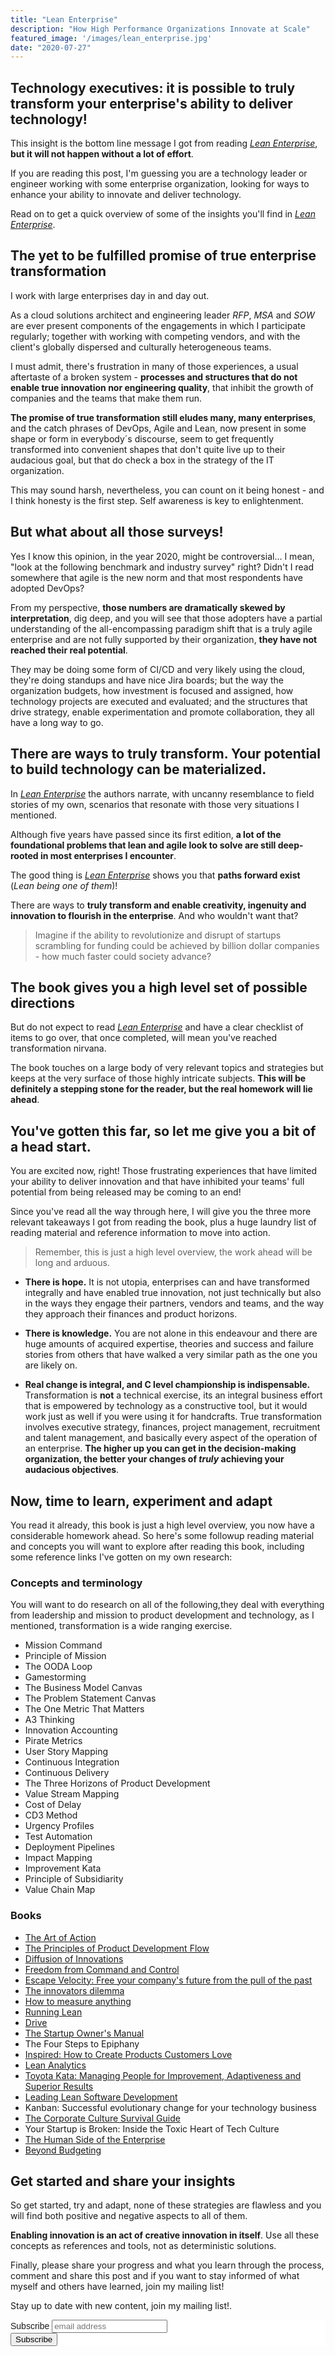 ```yaml
---
title: "Lean Enterprise"
description: "How High Performance Organizations Innovate at Scale"
featured_image: '/images/lean_enterprise.jpg'
date: "2020-07-27"
---
```

## Technology executives: it is possible to truly transform your enterprise's ability to deliver technology!

This insight is the bottom line message I got from reading _[Lean Enterprise](https://amzn.to/30aQNuZ)_, **but it will not happen without a lot of effort**.

If you are reading this post, I'm guessing you are a technology leader or engineer working with some enterprise organization, looking for ways to enhance your ability to innovate and deliver technology.

Read on to get a quick overview of some of the insights you'll find in _[Lean Enterprise](https://amzn.to/30aQNuZ)_.

## The yet to be fulfilled promise of true enterprise transformation

I work with large enterprises day in and day out.

As a cloud solutions architect and engineering leader _RFP_, _MSA_ and _SOW_ are ever present components of the engagements in which I participate regularly; together with working with competing vendors, and with the client's globally dispersed and culturally heterogeneous teams.

I must admit, there's frustration in many of those experiences, a usual aftertaste of a broken system - **processes and structures that do not enable true innovation nor engineering quality**, that inhibit the growth of companies and the teams that make them run.

**The promise of true transformation still eludes many, many enterprises**, and the catch phrases of DevOps, Agile and Lean, now present in some shape or form in everybody´s discourse, seem to get frequently transformed into convenient shapes that don't quite live up to their audacious goal, but that do check a box in the strategy of the IT organization.

This may sound harsh, nevertheless, you can count on it being honest - and I think honesty is the first step. Self awareness is key to enlightenment.

## But what about all those surveys!

Yes I know this opinion, in the year 2020, might be controversial... I mean, "look at the following benchmark and industry survey" right? Didn't I read somewhere that agile is the new norm and that most respondents have adopted DevOps?

From my perspective, **those numbers are dramatically skewed by interpretation**, dig deep, and you will see that those adopters have a partial understanding of the all-encompassing paradigm shift that is a truly agile enterprise and are not fully supported by their organization, **they have not reached their real potential**.

They may be doing some form of CI/CD and very likely using the cloud, they're doing standups and have nice Jira boards; but the way the organization budgets, how investment is focused and assigned, how technology projects are executed and evaluated; and the structures that drive strategy, enable experimentation and promote collaboration, they all have a long way to go.

## There are ways to truly transform. Your potential to build technology can be materialized.

In _[Lean Enterprise](https://amzn.to/30aQNuZ)_ the authors narrate, with uncanny resemblance to field stories of my own, scenarios that resonate with those very situations I mentioned.

Although five years have passed since its first edition, **a lot of the foundational problems that lean and agile look to solve are still deep-rooted in most enterprises I encounter**.

The good thing is _[Lean Enterprise](https://amzn.to/30aQNuZ)_ shows you that **paths forward exist** (*Lean being one of them*)!

There are ways to **truly transform and enable creativity, ingenuity and innovation to flourish in the enterprise**. And who wouldn't want that?

> Imagine if the ability to revolutionize and disrupt of startups scrambling for funding could be achieved by billion dollar companies - how much faster could society advance?

## The book gives you a high level set of possible directions

But do not expect to read _[Lean Enterprise](https://amzn.to/30aQNuZ)_ and have a clear checklist of items to go over, that once completed, will mean you've reached transformation nirvana.

The book touches on a large body of very relevant topics and strategies but keeps at the very surface of those highly intricate subjects. **This will be definitely a stepping stone for the reader, but the real homework will lie ahead**.

## You've gotten this far, so let me give you a bit of a head start.

You are excited now, right! Those frustrating experiences that have limited your ability to deliver innovation and that have inhibited your teams' full potential from being released may be coming to an end!

Since you've read all the way through here, I will give you the three more relevant takeaways I got from reading the book, plus a huge laundry list of reading material and reference information to move into action.

> Remember, this is just a high level overview, the work ahead will be long and arduous.

- **There is hope.** It is not utopia, enterprises can and have transformed integrally and have enabled true innovation, not just technically but also in the ways they engage their partners, vendors and teams, and the way they approach their finances and product horizons.

- **There is knowledge.** You are not alone in this endeavour and there are huge amounts of acquired expertise, theories and success and failure stories from others that have walked a very similar path as the one you are likely on.

- **Real change is integral, and C level championship is indispensable.** Transformation is **not** a technical exercise, its an integral business effort that is empowered by technology as a constructive tool, but it would work just as well if you were using it for handcrafts. True transformation involves executive strategy, finances, project management, recruitment and talent management, and basically every aspect of the operation of an enterprise. **The higher up you can get in the decision-making organization, the better your changes of *truly* achieving your audacious objectives**.

## Now, time to learn, experiment and adapt

You read it already, this book is just a high level overview, you now have a considerable homework ahead. So here's some followup reading material and concepts you will want to explore after reading this book, including some reference links I've gotten on my own research:

### Concepts and terminology
You will want to do research on all of the following,they deal with everything from leadership and mission to product development and technology, as I mentioned, transformation is a wide ranging exercise.

- Mission Command
- Principle of Mission
- The OODA Loop
- Gamestorming
- The Business Model Canvas
- The Problem Statement Canvas
- The One Metric That Matters
- A3 Thinking
- Innovation Accounting
- Pirate Metrics
- User Story Mapping
- Continuous Integration
- Continuous Delivery
- The Three Horizons of Product Development
- Value Stream Mapping
- Cost of Delay
- CD3 Method
- Urgency Profiles
- Test Automation
- Deployment Pipelines
- Impact Mapping
- Improvement Kata
- Principle of Subsidiarity
- Value Chain Map

### Books

- [The Art of Action](https://amzn.to/39CYzB2)
- [The Principles of Product Development Flow](https://amzn.to/3ffPuz7)
- [Diffusion of Innovations](https://amzn.to/3f9C6wz)
- [Freedom from Command and Control](https://amzn.to/2X8RHq4)
- [Escape Velocity: Free your company's future from the pull of the past](https://amzn.to/2DcjaQx)
- [The innovators dilemma](https://amzn.to/2P62ihd)
- [How to measure anything](https://amzn.to/2Df9yEE)
- [Running Lean](https://amzn.to/2CQBsal)
- [Drive](https://amzn.to/2P6gxT3)
- [The Startup Owner's Manual](https://amzn.to/30XC7Pb)
- The Four Steps to Epiphany
- [Inspired: How to Create Products Customers Love](https://amzn.to/33kbcjx)
- [Lean Analytics](https://amzn.to/30bL5ZU)
- [Toyota Kata: Managing People for Improvement, Adaptiveness and Superior Results](https://amzn.to/3f6gGAs)
- [Leading Lean Software Development](https://amzn.to/2PaG0uo)
- Kanban: Successful evolutionary change for your technology business
- [The Corporate Culture Survival Guide](https://amzn.to/2P6Ch19)
- Your Startup is Broken: Inside the Toxic Heart of Tech Culture
- [The Human Side of the Enterprise](https://amzn.to/3fjo8sh)
- [Beyond Budgeting](https://amzn.to/2DgQmqc)

## Get started and share your insights

So get started, try and adapt, none of these strategies are flawless and you will find both positive and negative aspects to all of them.

**Enabling innovation is an act of creative innovation in itself**. Use all these concepts as references and tools, not as deterministic solutions.

Finally, please share your progress and what you learn through the process, comment and share this post and if you want to stay informed of what myself and others have learned, join my mailing list!

Stay up to date with new content, join my mailing list!.

<!-- Begin Mailchimp Signup Form -->
<link href="//cdn-images.mailchimp.com/embedcode/horizontal-slim-10_7.css" rel="stylesheet" type="text/css">
<style type="text/css">
	#mc_embed_signup{background:#fff; clear:left; font:14px Helvetica,Arial,sans-serif; width:100%;}
	/* Add your own Mailchimp form style overrides in your site stylesheet or in this style block.
	   We recommend moving this block and the preceding CSS link to the HEAD of your HTML file. */
</style>
<div id="mc_embed_signup">
<form action="https://murillodigital.us10.list-manage.com/subscribe/post?u=c12ff1afa71003663de3762cc&amp;id=4cff0f72fe" method="post" id="mc-embedded-subscribe-form" name="mc-embedded-subscribe-form" class="validate" target="_blank" novalidate>
    <div id="mc_embed_signup_scroll">
	<label for="mce-EMAIL">Subscribe</label>
	<input type="email" value="" name="EMAIL" class="email" id="mce-EMAIL" placeholder="email address" required>
    <!-- real people should not fill this in and expect good things - do not remove this or risk form bot signups-->
    <div style="position: absolute; left: -5000px;" aria-hidden="true"><input type="text" name="b_c12ff1afa71003663de3762cc_4cff0f72fe" tabindex="-1" value=""></div>
    <div class="clear"><input type="submit" value="Subscribe" name="subscribe" id="mc-embedded-subscribe" class="button"></div>
    </div>
</form>
</div>

<!--End mc_embed_signup-->